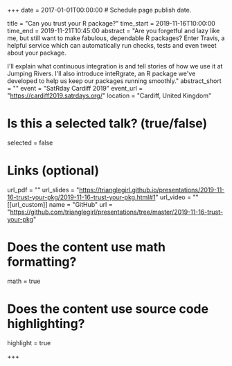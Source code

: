 +++
date = 2017-01-01T00:00:00  # Schedule page publish date.

title = "Can you trust your R package?"
time_start = 2019-11-16T10:00:00
time_end = 2019-11-21T10:45:00
abstract = "Are you forgetful and lazy like me, but still want to make fabulous, dependable R packages? Enter Travis, a helpful service which can automatically run checks, tests and even tweet about your package.

I'll explain what continuous integration is and tell stories of how we use it at Jumping Rivers. I'll also introduce inteRgrate, an R package we've developed to help us keep our packages running smoothly."
abstract_short = ""
event = "SatRday Cardiff 2019"
event_url = "https://cardiff2019.satrdays.org/"
location = "Cardiff, United Kingdom"

# Is this a selected talk? (true/false)
selected = false

# Links (optional)
url_pdf = ""
url_slides = "https://trianglegirl.github.io/presentations/2019-11-16-trust-your-pkg/2019-11-16-trust-your-pkg.html#1"
url_video = ""
[[url_custom]]
    name = "GitHub"
    url = "https://github.com/trianglegirl/presentations/tree/master/2019-11-16-trust-your-pkg"
    
# Does the content use math formatting?
math = true

# Does the content use source code highlighting?
highlight = true

+++
